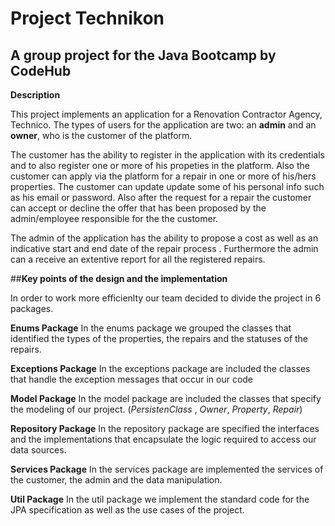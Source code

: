 #  **Project Technikon**
## A group project for the Java Bootcamp by CodeHub

**Description**

This project implements an application for a Renovation Contractor Agency, Technico. 
The types of users for the application are two: an **admin** and an **owner**, who is the customer of the platform.

The customer has the ability to register in the application with its credentials and to also register one or more of his propeties 
in the platform. Also the customer can apply via the platform for a repair in one or more of his/hers properties.
The customer can update update some of his personal info such as his email or password. Also after the request for a repair 
the customer can accept or decline the offer that has been proposed by the admin/employee responsible for the 
the customer.

The admin of the application has the ability to propose a cost as well as an indicative start and end date of the repair 
process . Furthermore the admin can a receive an extentive report for all the registered repairs.

##**Key points of the design and the implementation**

In order to work more efficienlty our team decided to divide the project in 6 packages.

**Enums Package**
In the enums package we grouped the classes that identified the types of the properties, the repairs and the statuses 
of the repairs.

**Exceptions Package**
In the exceptions package are included the classes that handle the exception messages that occur in our code 

**Model Package**
In the model package are included the classes that specify the modeling of our project. (*PersistenClass* , *Owner*, 
*Property*, *Repair*)

**Repository Package**
In the repository package are specified the interfaces and the implementations that encapsulate the logic required 
to access our data sources.

**Services Package**
In the services package are implemented the services of the customer, the admin and the data manipulation.

**Util Package**
In the util package we implement the standard code for the JPA specification as well as the use cases of the project.



